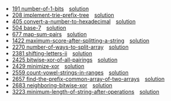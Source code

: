 
* [191 number-of-1-bits](https://leetcode.com/problems/number-of-1-bits/description/)&emsp;[solution](191.cpp)
* [208 implement-trie-prefix-tree](https://leetcode.com/problems/implement-trie-prefix-tree/description/)&emsp;[solution](208.cpp)
* [405 convert-a-number-to-hexadecimal](https://leetcode.com/problems/convert-a-number-to-hexadecimal/description/)&emsp;[solution](405.cpp)
* [504 base-7](https://leetcode.com/problems/base-7/description/)&emsp;[solution](504.cpp)
* [677 map-sum-pairs](https://leetcode.com/problems/map-sum-pairs/description/)&emsp;[solution](677.cpp)
* [1422 maximum-score-after-splitting-a-string](https://leetcode.com/problems/maximum-score-after-splitting-a-string/description/)&emsp;[solution](1422.cpp)
* [2270 number-of-ways-to-split-array](https://leetcode.com/problems/number-of-ways-to-split-array/description/)&emsp;[solution](2270.cpp)
* [2381 shifting-letters-ii](https://leetcode.com/problems/shifting-letters-ii/description/)&emsp;[solution](2381.cpp)
* [2425 bitwise-xor-of-all-pairings](https://leetcode.com/problems/bitwise-xor-of-all-pairings/description/)&emsp;[solution](2425.cpp)
* [2429 minimize-xor](https://leetcode.com/problems/minimize-xor/description/)&emsp;[solution](2429.cpp)
* [2559 count-vowel-strings-in-ranges](https://leetcode.com/problems/count-vowel-strings-in-ranges/description/)&emsp;[solution](2559.cpp)
* [2657 find-the-prefix-common-array-of-two-arrays](https://leetcode.com/problems/find-the-prefix-common-array-of-two-arrays/description/)&emsp;[solution](2657.cpp)
* [2683 neighboring-bitwise-xor](https://leetcode.com/problems/neighboring-bitwise-xor/description/)&emsp;[solution](2683.cpp)
* [3223 minimum-length-of-string-after-operations](https://leetcode.com/problems/minimum-length-of-string-after-operations/description/)&emsp;[solution](3223.cpp)
